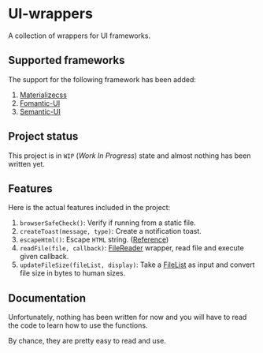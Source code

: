 # UI-wrappers

A collection of wrappers for UI frameworks.

## Supported frameworks

The support for the following framework has been added:

1. [Materializecss](http://archives.materializecss.com/0.100.2/)
2. [Fomantic-UI](https://fomantic-ui.com/)
3. [Semantic-UI](https://semantic-ui.com/)

## Project status

This project is in `WIP` (_Work In Progress_) state and almost nothing has been written yet.

## Features

Here is the actual features included in the project:

1. `browserSafeCheck()`: Verify if running from a static file.
2. `createToast(message, type)`: Create a notification toast.
3. `escapeHtml()`: Escape `HTML` string. ([Reference](https://stackoverflow.com/a/46685127))
4. `readFile(file, callback)`: [FileReader](https://developer.mozilla.org/en-US/docs/Web/API/FileReader) wrapper, read file and execute given callback.
5. `updateFileSize(fileList, display)`: Take a [FileList](https://developer.mozilla.org/en-US/docs/Web/API/FileList) as input and convert file size in bytes to human sizes.

## Documentation

Unfortunately, nothing has been written for now and you will have to read the code to learn how to use the functions.

By chance, they are pretty easy to read and use.